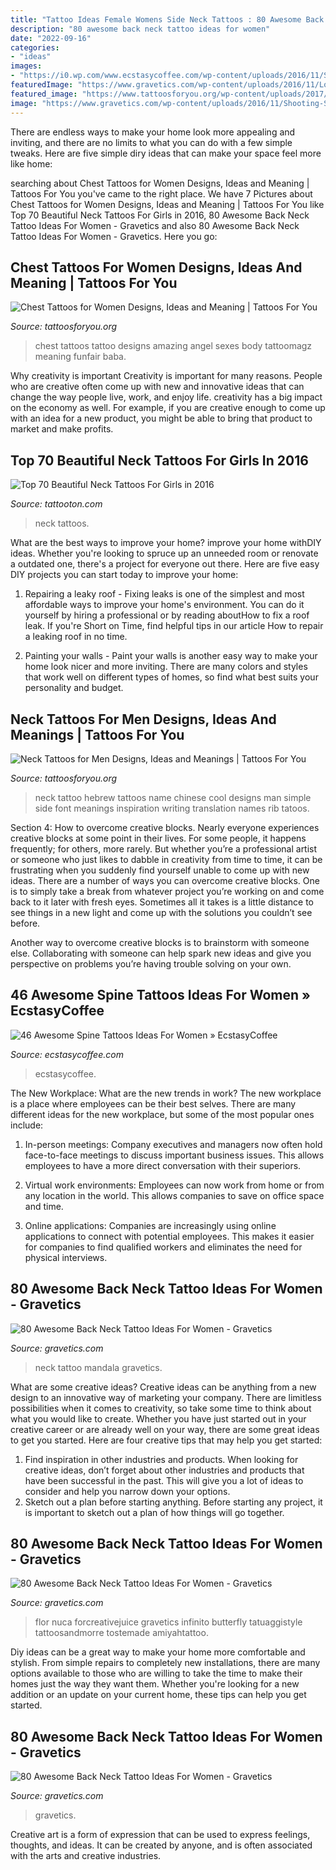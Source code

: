 ```yaml
---
title: "Tattoo Ideas Female Womens Side Neck Tattoos : 80 Awesome Back Neck Tattoo Ideas For Women"
description: "80 awesome back neck tattoo ideas for women"
date: "2022-09-16"
categories:
- "ideas"
images:
- "https://i0.wp.com/www.ecstasycoffee.com/wp-content/uploads/2016/11/Spine-Tattoos-Ideas-for-Women22.jpg?resize=550%2C826&amp;ssl=1"
featuredImage: "https://www.gravetics.com/wp-content/uploads/2016/11/Lotus-Flower-Infinity-Tattoo-On-The-Back-Of-The-Neck.jpg"
featured_image: "https://www.tattoosforyou.org/wp-content/uploads/2017/11/Chest-Tattoos-for-Women-Designs-222x300.jpg"
image: "https://www.gravetics.com/wp-content/uploads/2016/11/Shooting-Stars-Tattoo-On-Back-Of-Neck.jpg"
---
```



There are endless ways to make your home look more appealing and inviting, and there are no limits to what you can do with a few simple tweaks. Here are five simple diry ideas that can make your space feel more like home:

	

		
searching about Chest Tattoos for Women Designs, Ideas and Meaning | Tattoos For You you've came to the right place. We have 7 Pictures about Chest Tattoos for Women Designs, Ideas and Meaning | Tattoos For You like Top 70 Beautiful Neck Tattoos For Girls in 2016, 80 Awesome Back Neck Tattoo Ideas For Women - Gravetics and also 80 Awesome Back Neck Tattoo Ideas For Women - Gravetics. Here you go:
		
    
## Chest Tattoos For Women Designs, Ideas And Meaning | Tattoos For You

<img loading=lazy src="https://www.tattoosforyou.org/wp-content/uploads/2017/11/Chest-Tattoos-for-Women-Designs-222x300.jpg" onerror="this.onerror=null;this.src='https://tse4.mm.bing.net/th?id=OIP.eQbC5_fDYW2u8lgllo5fOgAAAA&amp;pid=15.1';" alt="Chest Tattoos for Women Designs, Ideas and Meaning | Tattoos For You">

_Source: tattoosforyou.org_

>chest tattoos tattoo designs amazing angel sexes body tattoomagz meaning funfair baba. 

	

Why creativity is important
Creativity is important for many reasons. People who are creative often come up with new and innovative ideas that can change the way people live, work, and enjoy life. creativity has a big impact on the economy as well. For example, if you are creative enough to come up with an idea for a new product, you might be able to bring that product to market and make profits.

    
## Top 70 Beautiful Neck Tattoos For Girls In 2016

<img loading=lazy src="https://tattooton.com/wp-content/uploads/2015/12/neck-tattoos.26.jpg" onerror="this.onerror=null;this.src='https://tse1.mm.bing.net/th?id=OIP.QLADo9npsWCtLGs9L1zcqgHaLH&amp;pid=15.1';" alt="Top 70 Beautiful Neck Tattoos For Girls in 2016">

_Source: tattooton.com_

>neck tattoos. 

	

What are the best ways to improve your home?
improve your home withDIY ideas. Whether you're looking to spruce up an unneeded room or renovate a outdated one, there's a project for everyone out there. Here are five easy DIY projects you can start today to improve your home: 
1. Repairing a leaky roof - Fixing leaks is one of the simplest and most affordable ways to improve your home's environment. You can do it yourself by hiring a professional or by reading aboutHow to fix a roof leak. If you're Short on Time, find helpful tips in our article How to repair a leaking roof in no time. 

2. Painting your walls - Paint your walls is another easy way to make your home look nicer and more inviting. There are many colors and styles that work well on different types of homes, so find what best suits your personality and budget.

    
## Neck Tattoos For Men Designs, Ideas And Meanings | Tattoos For You

<img loading=lazy src="https://www.tattoosforyou.org/wp-content/uploads/2017/06/Simple-Neck-Tattoos-for-Men.jpg" onerror="this.onerror=null;this.src='https://tse2.mm.bing.net/th?id=OIP.jCSin-ZQffbYInSjt0JWZgHaJ4&amp;pid=15.1';" alt="Neck Tattoos for Men Designs, Ideas and Meanings | Tattoos For You">

_Source: tattoosforyou.org_

>neck tattoo hebrew tattoos name chinese cool designs man simple side font meanings inspiration writing translation names rib tatoos. 

	

Section 4: How to overcome creative blocks.
Nearly everyone experiences creative blocks at some point in their lives. For some people, it happens frequently; for others, more rarely. But whether you’re a professional artist or someone who just likes to dabble in creativity from time to time, it can be frustrating when you suddenly find yourself unable to come up with new ideas.
There are a number of ways you can overcome creative blocks. One is to simply take a break from whatever project you’re working on and come back to it later with fresh eyes. Sometimes all it takes is a little distance to see things in a new light and come up with the solutions you couldn’t see before.

Another way to overcome creative blocks is to brainstorm with someone else. Collaborating with someone can help spark new ideas and give you perspective on problems you’re having trouble solving on your own.

    
## 46 Awesome Spine Tattoos Ideas For Women » EcstasyCoffee

<img loading=lazy src="https://i0.wp.com/www.ecstasycoffee.com/wp-content/uploads/2016/11/Spine-Tattoos-Ideas-for-Women22.jpg?resize=550%2C826&amp;ssl=1" onerror="this.onerror=null;this.src='https://tse3.mm.bing.net/th?id=OIP.yPBSvyvyWk5IlCOLYlAwagHaLH&amp;pid=15.1';" alt="46 Awesome Spine Tattoos Ideas For Women » EcstasyCoffee">

_Source: ecstasycoffee.com_

>ecstasycoffee. 

	

The New Workplace: What are the new trends in work?
The new workplace is a place where employees can be their best selves. There are many different ideas for the new workplace, but some of the most popular ones include:
1. In-person meetings: Company executives and managers now often hold face-to-face meetings to discuss important business issues. This allows employees to have a more direct conversation with their superiors.

2. Virtual work environments: Employees can now work from home or from any location in the world. This allows companies to save on office space and time.

3. Online applications: Companies are increasingly using online applications to connect with potential employees. This makes it easier for companies to find qualified workers and eliminates the need for physical interviews.

    
## 80 Awesome Back Neck Tattoo Ideas For Women - Gravetics

<img loading=lazy src="http://www.gravetics.com/wp-content/uploads/2016/11/Mandala-Back-Of-Neck-Tattoo.jpg" onerror="this.onerror=null;this.src='https://tse2.mm.bing.net/th?id=OIP.jnTphgijIs3YPnGgAA6V-wHaHa&amp;pid=15.1';" alt="80 Awesome Back Neck Tattoo Ideas For Women - Gravetics">

_Source: gravetics.com_

>neck tattoo mandala gravetics. 

	

What are some creative ideas?
Creative ideas can be anything from a new design to an innovative way of marketing your company. There are limitless possibilities when it comes to creativity, so take some time to think about what you would like to create. Whether you have just started out in your creative career or are already well on your way, there are some great ideas to get you started. Here are four creative tips that may help you get started: 
1. Find inspiration in other industries and products. When looking for creative ideas, don’t forget about other industries and products that have been successful in the past. This will give you a lot of ideas to consider and help you narrow down your options. 
2. Sketch out a plan before starting anything. Before starting any project, it is important to sketch out a plan of how things will go together.

    
## 80 Awesome Back Neck Tattoo Ideas For Women - Gravetics

<img loading=lazy src="https://www.gravetics.com/wp-content/uploads/2016/11/Lotus-Flower-Infinity-Tattoo-On-The-Back-Of-The-Neck.jpg" onerror="this.onerror=null;this.src='https://tse2.mm.bing.net/th?id=OIP._RETkXyqZBmBP3goOF1y5wHaHa&amp;pid=15.1';" alt="80 Awesome Back Neck Tattoo Ideas For Women - Gravetics">

_Source: gravetics.com_

>flor nuca forcreativejuice gravetics infinito butterfly tatuaggistyle tattoosandmorre tostemade amiyahtattoo. 

	

Diy ideas can be a great way to make your home more comfortable and stylish. From simple repairs to completely new installations, there are many options available to those who are willing to take the time to make their homes just the way they want them. Whether you're looking for a new addition or an update on your current home, these tips can help you get started.

    
## 80 Awesome Back Neck Tattoo Ideas For Women - Gravetics

<img loading=lazy src="https://www.gravetics.com/wp-content/uploads/2016/11/Shooting-Stars-Tattoo-On-Back-Of-Neck.jpg" onerror="this.onerror=null;this.src='https://tse1.mm.bing.net/th?id=OIP.JNUGzMt4MG1KykmZcs1S0gHaKB&amp;pid=15.1';" alt="80 Awesome Back Neck Tattoo Ideas For Women - Gravetics">

_Source: gravetics.com_

>gravetics. 

	

Creative art is a form of expression that can be used to express feelings, thoughts, and ideas. It can be created by anyone, and is often associated with the arts and creative industries.

